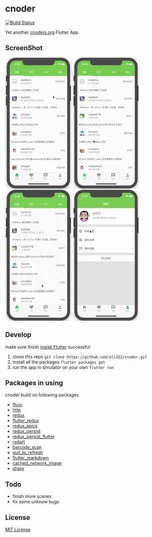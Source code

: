 # cnoder
[![Build Status](https://travis-ci.org/ali322/cnoder.svg?branch=master)](https://travis-ci.org/ali322/cnoder)

Yet another [cnodejs.org](http://cnodejs.org) Flutter App

## ScreenShot

![2018-07-11 11.05.28](screenshot/1.gif)
![2018-07-11 11.08.32](screenshot/2.gif)
![2018-07-11 11.16.03](screenshot/3.gif)
![2018-07-11 11.16.32](screenshot/4.gif)

## Develop
make sure finish [install Flutter](https://flutter.io/get-started/install/) successful

1. clone this repo
`git clone https://github.com/ali322/cnoder.git`
2. install all the packages
`flutter packages get`
3. run the app in simulator on your own
`flutter run`

## Packages in using
cnoder build on following packages
* [fluro](https://pub.dartlang.org/packages/fluro)
* [http](https://pub.dartlang.org/packages/http)
* [redux](https://pub.dartlang.org/packages/redux)
* [flutter_redux](https://pub.dartlang.org/packages/flutter_redux)
* [redux_epics](https://pub.dartlang.org/packages/redux_epics)
* [redux_persist](https://pub.dartlang.org/packages/redux_persist)
* [redux_persist_flutter](https://pub.dartlang.org/packages/redux_persist_flutter)
* [rxdart](https://pub.dartlang.org/packages/rxdart)
* [barcode_scan](https://pub.dartlang.org/packages/barcode_scan)
* [pull_to_refresh](https://pub.dartlang.org/packages/pull_to_refresh)
* [flutter_markdown](https://pub.dartlang.org/packages/flutter_markdown)
* [cached_network_image](https://pub.dartlang.org/packages/cached_network_image)
* [share](https://pub.dartlang.org/packages/share)

## Todo

- finish more scenes
- fix some unknow bugs


## License

[MIT License](http://en.wikipedia.org/wiki/MIT_License)
